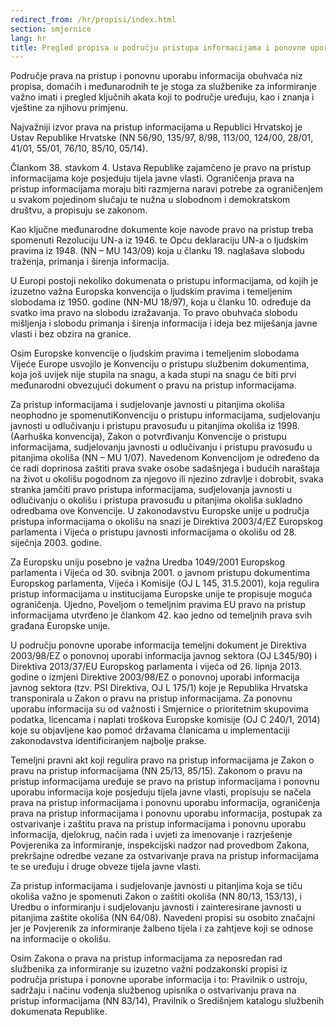 ```yaml
---
redirect_from: /hr/propisi/index.html
section: smjernice
lang: hr
title: Pregled propisa u području pristupa informacijama i ponovne uporabe informacija
---
```


Područje prava na pristup i ponovnu uporabu  informacija obuhvaća niz propisa, domaćih i međunarodnih te je stoga za službenike za informiranje važno imati i pregled ključnih akata koji to područje uređuju, kao i znanja i vještine za njihovu primjenu.

Najvažniji izvor prava na pristup informacijama u Republici Hrvatskoj je Ustav Republike Hrvatske (NN 56/90, 135/97, 8/98, 113/00, 124/00, 28/01, 41/01, 55/01, 76/10, 85/10, 05/14).

Člankom 38. stavkom 4. Ustava Republike zajamčeno je pravo na pristup informacijama koje posjeduju tijela javne vlasti. Ograničenja prava na pristup informacijama moraju biti razmjerna naravi potrebe za ograničenjem u svakom pojedinom slučaju te nužna u slobodnom i demokratskom društvu, a propisuju se zakonom.

Kao ključne međunarodne dokumente koje navode pravo na pristup treba spomenuti Rezoluciju UN-a iz 1946. te Opću deklaraciju UN-a o ljudskim pravima iz 1948. (NN – MU 143/09) koja u članku 19. naglašava slobodu traženja, primanja i širenja informacija.

U Europi postoji nekoliko dokumenata o pristupu informacijama, od kojih je izuzetno važna Europska konvencija o ljudskim pravima i temeljenim slobodama iz 1950. godine (NN-MU 18/97), koja u članku 10. određuje da svatko ima pravo na slobodu izražavanja. To pravo obuhvaća slobodu mišljenja i slobodu primanja i širenja informacija i ideja bez miješanja javne vlasti i bez obzira na granice.

Osim Europske konvencije o ljudskim pravima i temeljenim slobodama Vijeće Europe usvojilo je Konvenciju o pristupu službenim dokumentima, koja još uvijek nije stupila na snagu, a kada stupi na snagu će biti prvi međunarodni obvezujući dokument o pravu na pristup informacijama. 

Za pristup informacijama i sudjelovanje javnosti u pitanjima okoliša neophodno je spomenutiKonvenciju o pristupu informacijama, sudjelovanju javnosti u odlučivanju i pristupu pravosuđu u pitanjima okoliša iz 1998. (Aarhuška konvencija), Zakon o potvrđivanju Konvencije o pristupu informacijama, sudjelovanju javnosti u odlučivanju i pristupu pravosuđu u pitanjima okoliša (NN – MU 1/07). Navedenom Konvencijom je određeno da će radi doprinosa zaštiti prava svake osobe sadašnjega i budućih naraštaja na život u okolišu pogodnom za njegovo ili njezino zdravlje i dobrobit, svaka stranka jamčiti pravo pristupa informacijama, sudjelovanja javnosti u odlučivanju o okolišu i pristupa pravosuđu u pitanjima okoliša sukladno odredbama ove Konvencije. U zakonodavstvu Europske unije u područja pristupa informacijama o okolišu na snazi je Direktiva 2003/4/EZ Europskog parlamenta i Vijeća o pristupu javnosti informacijama o okolišu od 28. siječnja 2003. godine.

Za Europsku uniju posebno je važna Uredba 1049/2001 Europskog parlamenta i Vijeća od 30. svibnja 2001. o javnom pristupu dokumentima Europskog parlamenta, Vijeća i Komisije (OJ L 145, 31.5.2001), koja regulira pristup informacijama u institucijama Europske unije te propisuje moguća ograničenja. Ujedno, Poveljom o temeljnim pravima EU pravo na pristup informacijama utvrđeno je člankom 42. kao jedno od temeljnih prava svih građana Europske unije.

U području ponovne uporabe informacija temeljni dokument je Direktiva 2003/98/EZ o ponovnoj uporabi informacija javnog sektora (OJ L345/90) i Direktiva 2013/37/EU Europskog parlamenta i vijeća od 26. lipnja 2013. godine o izmjeni Direktive 2003/98/EZ o ponovnoj uporabi informacija javnog sektora (tzv. PSI Direktiva, OJ L 175/1) koje je Republika Hrvatska transponirala u Zakon o pravu na pristup informacijama. Za ponovnu uporabu informacija su od važnosti i Smjernice o prioritetnim skupovima podatka, licencama i naplati troškova Europske komisije (OJ C 240/1, 2014) koje su objavljene kao pomoć državama članicama u implementaciji zakonodavstva identificiranjem najbolje prakse.

Temeljni pravni akt koji regulira pravo na pristup informacijama je Zakon o pravu na pristup informacijama (NN 25/13, 85/15). Zakonom o pravu na pristup informacijama uređuje se pravo na pristup informacijama i ponovnu uporabu informacija koje posjeduju tijela javne vlasti, propisuju se načela prava na pristup informacijama i ponovnu uporabu informacija, ograničenja prava na pristup informacijama i ponovnu uporabu informacija, postupak za ostvarivanje i zaštitu prava na pristup informacijama i ponovnu uporabu informacija, djelokrug, način rada i uvjeti za imenovanje i razrješenje Povjerenika za informiranje, inspekcijski nadzor nad provedbom Zakona, prekršajne odredbe vezane za ostvarivanje prava na pristup informacijama te se uređuju i druge obveze tijela javne vlasti.

Za pristup informacijama i sudjelovanje javnosti u pitanjima koja se tiču okoliša važno je spomenuti Zakon o zaštiti okoliša (NN 80/13, 153/13), i Uredbu o informiranju i sudjelovanju javnosti i zainteresirane javnosti u pitanjima zaštite okoliša (NN 64/08). Navedeni propisi su osobito značajni jer je Povjerenik za informiranje žalbeno tijela i za zahtjeve koji se odnose na informacije o okolišu.

Osim Zakona o prava na pristup informacijama za neposredan rad službenika za informiranje su izuzetno važni podzakonski propisi iz područja pristupa i ponovne uporabe informacija i to: Pravilnik o ustroju, sadržaju i načinu vođenja službenog upisnika o ostvarivanju prava na pristup informacijama (NN 83/14), Pravilnik o Središnjem katalogu službenih dokumenata Republike.